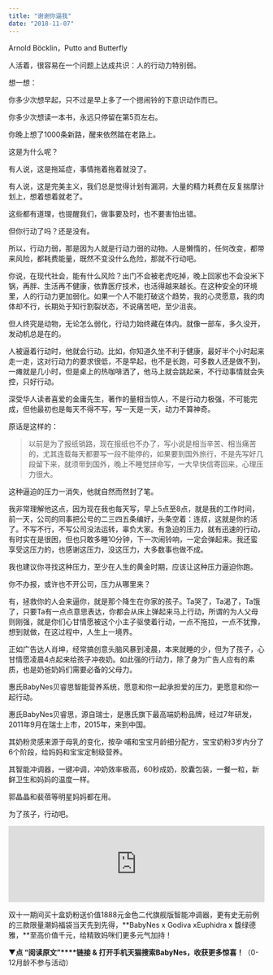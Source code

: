 ```yaml
---
title: "谢谢你逼我"
date: "2018-11-07"
---
```


Arnold Böcklin，Putto and Butterfly

人活着，很容易在一个问题上达成共识：人的行动力特别弱。

想一想：

你多少次想早起，只不过是早上多了一个摁闹铃的下意识动作而已。

你多少次想读一本书，永远只停留在第5页左右。

你晚上想了1000条新路，醒来依然踏在老路上。

这是为什么呢？

有人说，这是拖延症，事情拖着拖着就没了。

有人说，这是完美主义，我们总是觉得计划有漏洞，大量的精力耗费在反复揣摩计划上，想着想着就老了。

这些都有道理，也提醒我们，做事要及时，也不要害怕出错。

但你行动了吗？还是没有。

所以，行动力弱，那是因为人就是行动力弱的动物。人是懒惰的，任何改变，都带来风险，都耗费能量，既然不变没什么危险，那就不行动吧。

你说，在现代社会，能有什么风险？出门不会被老虎吃掉，晚上回家也不会没米下锅，再胖、生活再不健康，依靠医疗技术，也活得越来越长。在这种安全的环境里，人的行动力更加弱化。如果一个人不能打破这个趋势，我的心灵愿意，我的肉体却不行，长期处于知行割裂状态，不说痛苦吧，至少沮丧。

但人终究是动物，无论怎么弱化，行动力始终藏在体内。就像一部车，多久没开，发动机总是在的。

人被逼着行动时，他就会行动。比如，你知道久坐不利于健康，最好半个小时起来走一走，这对行动力的要求很低，不是早起，也不是长跑，可多数人还是做不到，一瘫就是几小时，但是桌上的热咖啡洒了，他马上就会跳起来，不行动事情就会失控，只好行动。

深受华人读者喜爱的金庸先生，著作的量相当惊人，不是行动力极强，不可能完成，但他最初也是每天不得不写，写一天是一天，动力不算神奇。

原话是这样的：

> 以前是为了报纸销路，现在报纸也不办了，写小说是相当辛苦、相当痛苦的，尤其连载每天都要写一段不能停的，如果要到国外旅行，不是先写好几段留下来，就须带到国外，晚上不睡觉拼命写，一大早快信寄回来，心理压力很大。

这种逼迫的压力一消失，他就自然而然封了笔。

我非常理解他这点，因为现在我也每天写，早上5点至8点，就是我的工作时间，前一天，公司的同事把公号的二三四五条编好，头条空着：连叔，这就是你的活了。不写不行，不写公司没法运转，辜负大家。有急迫的压力，就有迅速的行动，有时实在是很困，但也只敢多睡10分钟，下一次闹铃响，一定会弹起来。我还蛮享受这压力的，也感谢这压力，没这压力，大多数事也做不成。

我也建议你寻找这种压力，至少在人生的黄金时期，应该让这种压力逼迫你跑。

你不办报，或许也不开公司，压力从哪里来？

有，拯救你的人会来逼你，就是那个降生在你家的孩子。Ta哭了，Ta渴了，Ta饿了，只要Ta有一点点意思表达，你都会从床上弹起来马上行动，所谓的为人父母则刚强，就是你们心甘情愿被这个小主子驱使着行动，一点不拖拉，一点不犹豫，想到就做，在这过程中，人生上一境界。

正如广告达人肖坤，经常搞创意头脑风暴到凌晨，本来就睡的少，但为了孩子，心甘情愿凌晨4点起来给孩子冲夜奶。如此强的行动力，除了身为广告人应有的素质，也是奶爸奶妈们需要必备的父母力。

惠氏BabyNes贝睿思智能营养系统，愿意和你一起承担爱的压力，更愿意和你一起行动。

惠氏BabyNes贝睿思，源自瑞士，是惠氏旗下最高端奶粉品牌，经过7年研发，2011年9月在瑞士上市，2015年，来到中国。

其奶粉灵感来源于母乳的变化，按孕·哺和宝宝月龄细分配方，宝宝奶粉3岁内分了6个阶段，给妈妈和宝宝定制级营养。

其智能冲调器，一键冲调，冲奶效率极高，60秒成奶，胶囊包装，一餐一粒，新鲜卫生和妈妈的温度一样。

郭晶晶和裴蓓等明星妈妈都在用。

为了孩子，行动吧。

<iframe class="bp-iframe" width="100%" src="https://v.qq.com/iframe/preview.html?&amp;&amp;auto=0&amp;vid=f0777jbr2fy" frameborder="0" allowfullscreen="true"></iframe>

双十一期间买十盒奶粉送价值1888元金色二代旗舰版智能冲调器，更有史无前例的三款限量潮妈福袋当天先到先得，**BabyNes x Godiva xEuphidra x 馥绿德雅，**至高价值千元，给精致妈咪们更多元气加持！

▼**点 “阅读原文”****链接 & 打开手机天猫搜索BabyNes，收获更多惊喜！**（0-12月龄不参与活动）

